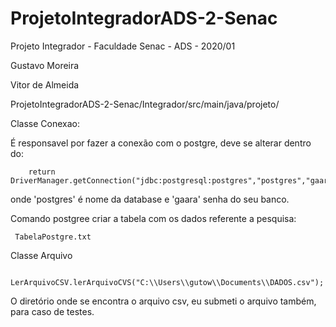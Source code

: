 # ProjetoIntegradorADS-2-Senac
Projeto Integrador - Faculdade Senac - ADS - 2020/01

Gustavo Moreira


Vitor de Almeida


ProjetoIntegradorADS-2-Senac/Integrador/src/main/java/projeto/

Classe Conexao:

 É responsavel por fazer a conexão com o postgre, deve se alterar dentro do:
 
        return DriverManager.getConnection("jdbc:postgresql:postgres","postgres","gaara");
 
 onde 'postgres' é nome da database e 'gaara' senha do seu banco.
 
 Comando postgree criar a tabela com os dados referente a pesquisa:
 
     TabelaPostgre.txt
     
Classe Arquivo

     LerArquivoCSV.lerArquivoCVS("C:\\Users\\gutow\\Documents\\DADOS.csv");
 
 O diretório onde se encontra o arquivo csv, eu submeti o arquivo também, para caso de testes.
